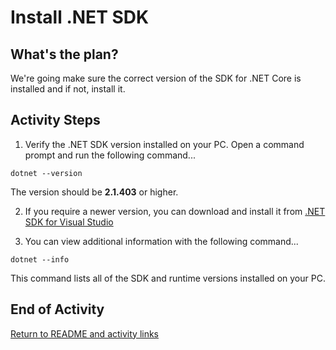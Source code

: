 # Install .NET SDK

## What's the plan?

We're going make sure the correct version of the SDK for .NET Core is installed and if not, install it.

## Activity Steps

1. Verify the .NET SDK version installed on your PC. Open a command prompt and run the following command...

```dotnet --version```

The version should be **2.1.403** or higher.

2. If you require a newer version, you can download and install it from [.NET SDK for Visual Studio](https://www.microsoft.com/net/download/visual-studio-sdks)

3. You can view additional information with the following command...

```dotnet --info```

This command lists all of the SDK and runtime versions installed on your PC.

## End of Activity

[Return to README and activity links](../README.md)